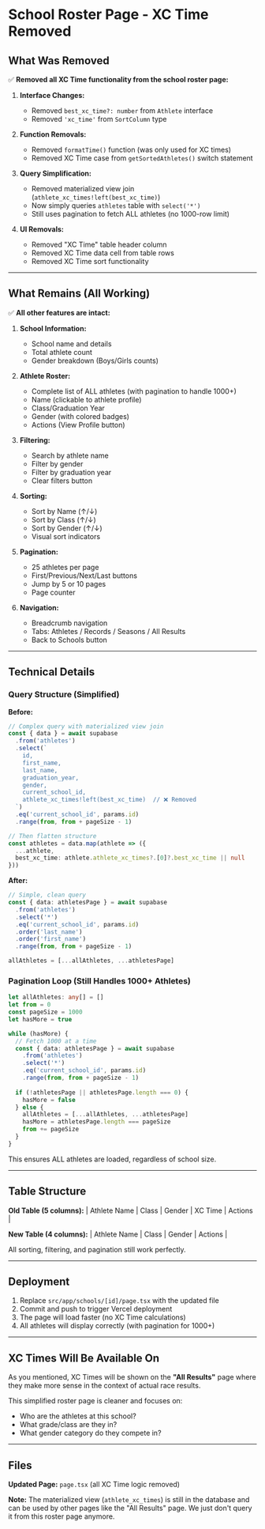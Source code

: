 # School Roster Page - XC Time Removed

## What Was Removed

✅ **Removed all XC Time functionality from the school roster page:**

1. **Interface Changes:**
   - Removed `best_xc_time?: number` from `Athlete` interface
   - Removed `'xc_time'` from `SortColumn` type

2. **Function Removals:**
   - Removed `formatTime()` function (was only used for XC times)
   - Removed XC Time case from `getSortedAthletes()` switch statement

3. **Query Simplification:**
   - Removed materialized view join (`athlete_xc_times!left(best_xc_time)`)
   - Now simply queries `athletes` table with `select('*')`
   - Still uses pagination to fetch ALL athletes (no 1000-row limit)

4. **UI Removals:**
   - Removed "XC Time" table header column
   - Removed XC Time data cell from table rows
   - Removed XC Time sort functionality

---

## What Remains (All Working)

✅ **All other features are intact:**

1. **School Information:**
   - School name and details
   - Total athlete count
   - Gender breakdown (Boys/Girls counts)

2. **Athlete Roster:**
   - Complete list of ALL athletes (with pagination to handle 1000+)
   - Name (clickable to athlete profile)
   - Class/Graduation Year
   - Gender (with colored badges)
   - Actions (View Profile button)

3. **Filtering:**
   - Search by athlete name
   - Filter by gender
   - Filter by graduation year
   - Clear filters button

4. **Sorting:**
   - Sort by Name (↑/↓)
   - Sort by Class (↑/↓)
   - Sort by Gender (↑/↓)
   - Visual sort indicators

5. **Pagination:**
   - 25 athletes per page
   - First/Previous/Next/Last buttons
   - Jump by 5 or 10 pages
   - Page counter

6. **Navigation:**
   - Breadcrumb navigation
   - Tabs: Athletes / Records / Seasons / All Results
   - Back to Schools button

---

## Technical Details

### Query Structure (Simplified)

**Before:**
```typescript
// Complex query with materialized view join
const { data } = await supabase
  .from('athletes')
  .select(`
    id,
    first_name,
    last_name,
    graduation_year,
    gender,
    current_school_id,
    athlete_xc_times!left(best_xc_time)  // ❌ Removed
  `)
  .eq('current_school_id', params.id)
  .range(from, from + pageSize - 1)

// Then flatten structure
const athletes = data.map(athlete => ({
  ...athlete,
  best_xc_time: athlete.athlete_xc_times?.[0]?.best_xc_time || null
}))
```

**After:**
```typescript
// Simple, clean query
const { data: athletesPage } = await supabase
  .from('athletes')
  .select('*')
  .eq('current_school_id', params.id)
  .order('last_name')
  .order('first_name')
  .range(from, from + pageSize - 1)

allAthletes = [...allAthletes, ...athletesPage]
```

### Pagination Loop (Still Handles 1000+ Athletes)

```typescript
let allAthletes: any[] = []
let from = 0
const pageSize = 1000
let hasMore = true

while (hasMore) {
  // Fetch 1000 at a time
  const { data: athletesPage } = await supabase
    .from('athletes')
    .select('*')
    .eq('current_school_id', params.id)
    .range(from, from + pageSize - 1)
  
  if (!athletesPage || athletesPage.length === 0) {
    hasMore = false
  } else {
    allAthletes = [...allAthletes, ...athletesPage]
    hasMore = athletesPage.length === pageSize
    from += pageSize
  }
}
```

This ensures ALL athletes are loaded, regardless of school size.

---

## Table Structure

**Old Table (5 columns):**
| Athlete Name | Class | Gender | XC Time | Actions |

**New Table (4 columns):**
| Athlete Name | Class | Gender | Actions |

All sorting, filtering, and pagination still work perfectly.

---

## Deployment

1. Replace `src/app/schools/[id]/page.tsx` with the updated file
2. Commit and push to trigger Vercel deployment
3. The page will load faster (no XC Time calculations)
4. All athletes will display correctly (with pagination for 1000+)

---

## XC Times Will Be Available On

As you mentioned, XC Times will be shown on the **"All Results"** page where they make more sense in the context of actual race results.

This simplified roster page is cleaner and focuses on:
- Who are the athletes at this school?
- What grade/class are they in?
- What gender category do they compete in?

---

## Files

**Updated Page:** `page.tsx` (all XC Time logic removed)

**Note:** The materialized view (`athlete_xc_times`) is still in the database and can be used by other pages like the "All Results" page. We just don't query it from this roster page anymore.
